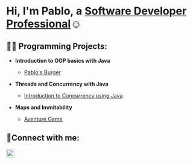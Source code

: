 <h1>Hi, I'm Pablo, a <a href="https://www.linkedin.com/in/pablo-maldonado1b/">Software Developer Professional</a>☺</h1>

<h2>👨‍💻 Programming Projects:</h2>

- <b>Introduction to OOP basics with Java</b>
  - [Pablo's Burger](https://github.com/pabloMaldoPortafolio/Pablo-s-Burger)

- <b>Threads and Concurrency with Java</b>
  - [Introduction to Concurrency using Java](https://github.com/pabloMaldoPortafolio/Concurrency-Java)

- <b>Maps and Immitability</b>
  - [Aventure Game](https://github.com/pabloMaldoPortafolio/Aventure-game)


<h2>🤳Connect with me:</h2>


[<img align="left" alt="pablo | LinkedIn" width="22px" src="https://cdn.jsdelivr.net/npm/simple-icons@v3/icons/linkedin.svg" />][linkedin]



[linkedin]: https://www.linkedin.com/in/pablo-maldonado1b/
